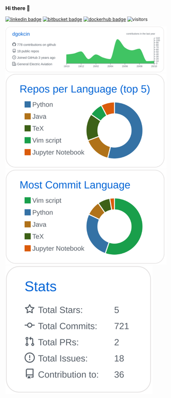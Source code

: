 ### Hi there 👋
[![linkedin badge](https://img.shields.io/badge/denizgokcin-30302f?style=flat&logo=linkedin)](https://www.linkedin.com/in/denizgokcin-478911117/)
[![bitbucket badge](https://img.shields.io/badge/dgokcin-30302f?style=flat&logo=bitbucket)](https://bitbucket.org/dgokcin/)
[![dockerhub badge](https://img.shields.io/badge/denizgokcin-30302f?style=flat&logo=docker)](https://hub.docker.com/u/denizgokcin)
![visitors](https://visitor-badge.glitch.me/badge?page_id=dgokcin.visitor-badge)

[![](./profile-summary-card-output/github/0-profile-details.svg)](https://github.com/vn7n24fzkq/github-profile-summary-cards)
[![](./profile-summary-card-output/github/1-repos-per-language.svg)](https://github.com/vn7n24fzkq/github-profile-summary-cards)
[![](./profile-summary-card-output/github/2-most-commit-language.svg)](https://github.com/vn7n24fzkq/github-profile-summary-cards)
[![](./profile-summary-card-output/github/3-stats.svg)](https://github.com/vn7n24fzkq/github-profile-summary-cards)
